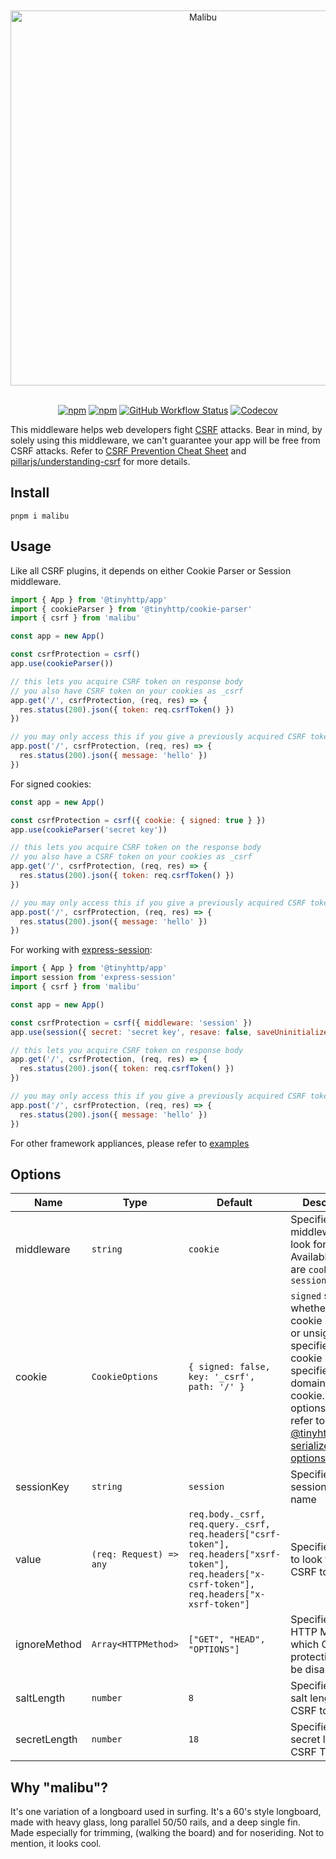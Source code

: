 <div align="center">
<br /><br />
<img align="center" width="600px" src="https://raw.githubusercontent.com/tinyhttp/malibu/master/logo.svg" alt="Malibu" />
<br /><br />

<!-- badges goes here -->

[![npm](https://img.shields.io/npm/v/malibu?style=for-the-badge&logo=npm&label=&color=#31FFF3)](https://npmjs.com/package/malibu) [![npm](https://img.shields.io/npm/dt/malibu?style=for-the-badge&color=#31FFF3)](https://npmjs.com/package/malibu) [![GitHub Workflow Status](https://img.shields.io/github/workflow/status/tinyhttp/malibu/CI?label=&logo=github&style=for-the-badge&color=#31FFF3)](https://github.com/tinyhttp/malibu/actions) [![Codecov](https://img.shields.io/codecov/c/gh/tinyhttp/malibu?style=for-the-badge&color=#31FFF3)](https://app.codecov.io/gh/tinyhttp/malibu)

</div>

This middleware helps web developers fight [CSRF](https://en.wikipedia.org/wiki/Cross-site_request_forgery) attacks. Bear in mind, by solely using this middleware, we can't guarantee your app will be free from CSRF attacks. Refer to [CSRF Prevention Cheat Sheet](https://cheatsheetseries.owasp.org/cheatsheets/Cross-Site_Request_Forgery_Prevention_Cheat_Sheet.html) and [pillarjs/understanding-csrf](https://github.com/pillarjs/understanding-csrf) for more details.

## Install

```
pnpm i malibu
```

## Usage

Like all CSRF plugins, it depends on either Cookie Parser or Session middleware.

```js
import { App } from '@tinyhttp/app'
import { cookieParser } from '@tinyhttp/cookie-parser'
import { csrf } from 'malibu'

const app = new App()

const csrfProtection = csrf()
app.use(cookieParser())

// this lets you acquire CSRF token on response body
// you also have CSRF token on your cookies as _csrf
app.get('/', csrfProtection, (req, res) => {
  res.status(200).json({ token: req.csrfToken() })
})

// you may only access this if you give a previously acquired CSRF token
app.post('/', csrfProtection, (req, res) => {
  res.status(200).json({ message: 'hello' })
})
```

For signed cookies:

```js
const app = new App()

const csrfProtection = csrf({ cookie: { signed: true } })
app.use(cookieParser('secret key'))

// this lets you acquire CSRF token on the response body
// you also have a CSRF token on your cookies as _csrf
app.get('/', csrfProtection, (req, res) => {
  res.status(200).json({ token: req.csrfToken() })
})

// you may only access this if you give a previously acquired CSRF token
app.post('/', csrfProtection, (req, res) => {
  res.status(200).json({ message: 'hello' })
})
```

For working with [express-session](https://github.com/expressjs/session):

```js
import { App } from '@tinyhttp/app'
import session from 'express-session'
import { csrf } from 'malibu'

const app = new App()

const csrfProtection = csrf({ middleware: 'session' })
app.use(session({ secret: 'secret key', resave: false, saveUninitialized: false }))

// this lets you acquire CSRF token on response body
app.get('/', csrfProtection, (req, res) => {
  res.status(200).json({ token: req.csrfToken() })
})

// you may only access this if you give a previously acquired CSRF token
app.post('/', csrfProtection, (req, res) => {
  res.status(200).json({ message: 'hello' })
})
```

For other framework appliances, please refer to [examples](https://github.com/tinyhttp/malibu/tree/master/examples)

## Options

| Name         | Type                    | Default                                                                                                                                           | Description                                                                                                                                                                                                                                                                                    |
| ------------ | ----------------------- | ------------------------------------------------------------------------------------------------------------------------------------------------- | ---------------------------------------------------------------------------------------------------------------------------------------------------------------------------------------------------------------------------------------------------------------------------------------------- |
| middleware   | `string`                | `cookie`                                                                                                                                          | Specifies which middleware to look for. Available options are `cookie` and `session`                                                                                                                                                                                                           |
| cookie       | `CookieOptions`         | `{ signed: false, key: '_csrf', path: '/' }`                                                                                                      | `signed` specifies whether the cookie is signed or unsigned, `key` specifies to the cookie key, `path` specifies the domain of the cookie. For other options please refer to [@tinyhttp/cookie serializer options](https://github.com/tinyhttp/tinyhttp/tree/master/packages/cookie#options-1) |
| sessionKey   | `string`                | `session`                                                                                                                                         | Specifies session key name                                                                                                                                                                                                                                                                     |
| value        | `(req: Request) => any` | `req.body._csrf, req.query._csrf, req.headers["csrf-token"], req.headers["xsrf-token"], req.headers["x-csrf-token"], req.headers["x-xsrf-token"]` | Specifies where to look for the CSRF token                                                                                                                                                                                                                                                     |
| ignoreMethod | `Array<HTTPMethod>`     | `["GET", "HEAD", "OPTIONS"]`                                                                                                                      | Specifies the HTTP Method in which CSRF protection will be disabled                                                                                                                                                                                                                            |
| saltLength   | `number`                | `8`                                                                                                                                               | Specifies the salt length for CSRF token                                                                                                                                                                                                                                                       |
| secretLength | `number`                | `18`                                                                                                                                              | Specifies the secret length for CSRF Token                                                                                                                                                                                                                                                     |

## Why "malibu"?

It's one variation of a longboard used in surfing. It's a 60's style longboard, made with heavy glass, long parallel 50/50 rails, and a deep single fin. Made especially for trimming, (walking the board) and for noseriding. Not to mention, it looks cool.

